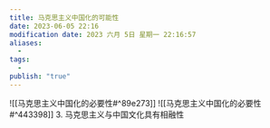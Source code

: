 ```yaml
---
title: 马克思主义中国化的可能性
date: 2023-06-05 22:16
modification date: 2023 六月 5日 星期一 22:16:57
aliases:
  - 
tags:
  - 
publish: "true"
---
```


![[马克思主义中国化的必要性#^89e273]]
![[马克思主义中国化的必要性#^443398]]
3. 马克思主义与中国文化具有相融性